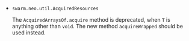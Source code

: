 * `swarm.neo.util.AcquiredResources`

  The `AcquiredArraysOf.acquire` method is deprecated, when `T` is anything
  other than `void`. The new method `acquireWrapped` should be used instead.


